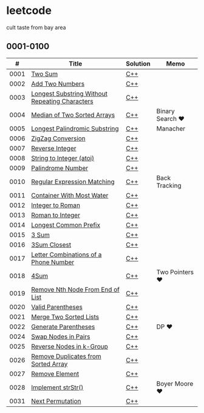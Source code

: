 # leetcode
cult taste from bay area

## 0001-0100
| #  | Title | Solution | Memo |
|----| ----- | -------- | ---- |
|0001|[Two Sum](https://leetcode.com/problems/two-sum/description/) | [C++](./algo/cpp/two_sum.cc) | |
|0002|[Add Two Numbers](https://leetcode.com/problems/add-two-numbers/description/) | [C++](./algo/cpp/add_two_numbers.cc) | |
|0003|[Longest Substring Without Repeating Characters](https://leetcode.com/problems/longest-substring-without-repeating-characters/description/) | [C++](./algo/cpp/longest_substring_without_repeating_characters.cc) | |
|0004|[Median of Two Sorted Arrays](https://leetcode.com/problems/median-of-two-sorted-arrays/description/) | [C++](./algo/cpp/median_of_two_sorted_arrays.cc) | Binary Search &hearts; |
|0005|[Longest Palindromic Substring](https://leetcode.com/problems/longest-palindromic-substring/description/) | [C++](./algo/cpp/longest_palindromic_substring.cc) | Manacher |
|0006|[ZigZag Conversion](https://leetcode.com/problems/zigzag-conversion/description/) | [C++](./algo/cpp/zigzag_conversion.cc) | |
|0007|[Reverse Integer](https://leetcode.com/problems/reverse-integer/description/) | [C++](./algo/cpp/reverse_integer.cc) | |
|0008|[String to Integer (atoi)](https://leetcode.com/problems/string-to-integer-atoi/description/) | [C++](./algo/cpp/string_to_integer.cc) | |
|0009|[Palindrome Number](https://leetcode.com/problems/palindrome-number/description/) | [C++](./algo/cpp/palindrome_number.cc) | |
|0010|[Regular Expression Matching](https://leetcode.com/problems/regular-expression-matching/description/) | [C++](./algo/cpp/regular_expression_matching.cc) | Back Tracking |
|0011|[Container With Most Water](https://leetcode.com/problems/container-with-most-water/description/) | [C++](./algo/cpp/container_with_most_water.cc) | |
|0012|[Integer to Roman](https://leetcode.com/problems/integer-to-roman/description/) | [C++](./algo/cpp/integer_to_roman.cc) | |
|0013|[Roman to Integer](https://leetcode.com/problems/roman-to-integer/description/) | [C++](./algo/cpp/roman_to_integer.cc) | |
|0014|[Longest Common Prefix](https://leetcode.com/problems/longest-common-prefix/description/) | [C++](./algo/cpp/longest_common_prefix.cc) | |
|0015|[3 Sum](https://leetcode.com/problems/3sum/description/) | [C++](./algo/cpp/3_sum.cc) | |
|0016|[3Sum Closest](https://leetcode.com/problems/3sum-closest/description/) | [C++](./algo/cpp/3sum_closest.cc) | |
|0017|[Letter Combinations of a Phone Number](https://leetcode.com/problems/letter-combinations-of-a-phone-number/description/) | [C++](./algo/cpp/letter_combinations_of_a_phone_number.cc) | |
|0018|[4Sum](https://leetcode.com/problems/4sum/description/) | [C++](./algo/cpp/4sum.cc) | Two Pointers &hearts; |
|0019|[Remove Nth Node From End of List](https://leetcode.com/problems/remove-nth-node-from-end-of-list/description/) | [C++](./algo/cpp/remove_nth_node_from_end_of_list.cc) | |
|0020|[Valid Parentheses](https://leetcode.com/problems/valid-parentheses/description/) | [C++](./algo/cpp/valid_parentheses.cc) | |
|0021|[Merge Two Sorted Lists](https://leetcode.com/problems/merge-two-sorted-lists/description/) | [C++](./algo/cpp/merge_two_sorted_lists.cc) | |
|0022|[Generate Parentheses](https://leetcode.com/problems/generate-parentheses/description/) | [C++](./algo/cpp/generate_parentheses.cc) | DP &hearts; |
|0024|[Swap Nodes in Pairs](https://leetcode.com/problems/swap-nodes-in-pairs/description/) | [C++](./algo/cpp/swap_nodes_in_pairs.cc) | |
|0025|[Reverse Nodes in k-Group](https://leetcode.com/problems/reverse-nodes-in-k-group/description/) | [C++](./algo/cpp/reverse_nodes_in_k_group.cc) | |
|0026|[Remove Duplicates from Sorted Array](https://leetcode.com/problems/remove-duplicates-from-sorted-array/description/) | [C++](./algo/cpp/remove_duplicates_from_sorted_array.cc) | |
|0027|[Remove Element](https://leetcode.com/problems/remove-element/description/) | [C++](./algo/cpp/remove_element.cc) | |
|0028|[Implement strStr()](https://leetcode.com/problems/implement-strstr/description/) | [C++](./algo/cpp/implement_strstr.cc) | Boyer Moore &hearts; |
|0031|[Next Permutation](https://leetcode.com/problems/next-permutation/description/) | [C++](./algo/cpp/next_permutation.cc) | |
